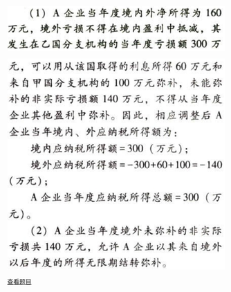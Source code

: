 ![](1b7891014f57b754fd8b4f25ad8833b2.png)

![](fa37c2b4592f3a980633eca8ea3298bc.png)

[查看题目](../国际税收税务管理实务.本章真题.md#18-题目)

